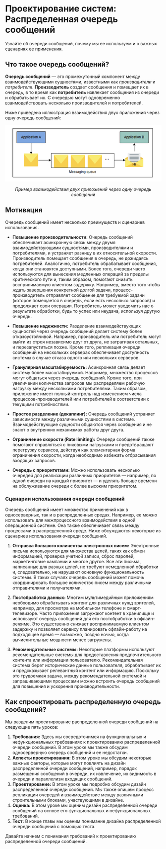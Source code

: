 
# Проектирование систем: Распределенная очередь сообщений

Узнайте об очереди сообщений, почему мы ее используем и о важных сценариях ее применения.


## Что такое очередь сообщений?

**Очередь сообщений** — это промежуточный компонент между взаимодействующими сущностями, известными как *производители* и *потребители*. **Производитель** создает сообщения и помещает их в очередь, в то время как **потребитель** извлекает сообщения из очереди и обрабатывает их. С очередью могут одновременно взаимодействовать несколько производителей и потребителей.

Ниже приведена иллюстрация взаимодействия двух приложений через одну очередь сообщений:

![img.png](img/img.png)
*<p align="center">Пример взаимодействия двух приложений через одну очередь сообщений</p>*

## Мотивация

Очередь сообщений имеет несколько преимуществ и сценариев использования.

*   **Повышение производительности:** Очередь сообщений обеспечивает асинхронную связь между двумя взаимодействующими сущностями, производителями и потребителями, и устраняет разницу в их относительной скорости. Производитель помещает сообщения в очередь, не дожидаясь потребителей. Аналогично, потребитель обрабатывает сообщения, когда они становятся доступными. Более того, очереди часто используются для вынесения медленных операций за пределы критического пути и, таким образом, помогают снизить воспринимаемую клиентом задержку. Например, вместо того чтобы ждать завершения конкретной долгой задачи, процесс-производитель отправляет сообщение для требуемой задачи (которое помещается в очередь, если есть несколько запросов) и продолжает свои операции. Потребитель может уведомить нас о результате обработки, будь то успех или неудача, используя другую очередь.

*   **Повышение надежности:** Разделение взаимодействующих сущностей через очередь сообщений делает систему более отказоустойчивой. Например, производитель или потребитель могут выйти из строя независимо друг от друга, не затрагивая остальных, и перезапуститься позже. Кроме того, репликация очереди сообщений на нескольких серверах обеспечивает доступность системы в случае отказа одного или нескольких серверов.

*   **Гранулярная масштабируемость:** Асинхронная связь делает систему более масштабируемой. Например, множество процессов могут общаться через очередь сообщений. Кроме того, при увеличении количества запросов мы распределяем рабочую нагрузку между несколькими потребителями. Таким образом, приложение имеет полный контроль над изменением числа процессов-производителей или потребителей в соответствии с текущими потребностями.

*   **Простое разделение (декаплинг):** Очередь сообщений устраняет зависимости между различными сущностями в системе. Взаимодействующие сущности общаются через сообщения и не знают о внутренних механизмах работы друг друга.

*   **Ограничение скорости (Rate limiting):** Очереди сообщений также помогают справляться с пиковыми нагрузками и предотвращают перегрузку сервисов, действуя как элементарная форма ограничения скорости, когда необходимо избежать отбрасывания входящих запросов.

*   **Очередь с приоритетами:** Можно использовать несколько очередей для реализации различных приоритетов — например, по одной очереди на каждый приоритет — и уделять больше времени на обслуживание очереди с более высоким приоритетом.

### Сценарии использования очереди сообщений

Очередь сообщений имеет множество применений как в односерверных, так и в распределенных средах. Например, ее можно использовать для межпроцессного взаимодействия в одной операционной системе. Она также обеспечивает связь между процессами в распределенной среде. Ниже обсуждаются некоторые из сценариев использования очереди сообщений.

1.  **Отправка большого количества электронных писем:** Электронные письма используются для множества целей, таких как обмен информацией, проверка учетной записи, сброс паролей, маркетинговые кампании и многое другое. Все эти письма, написанные для разных целей, не требуют немедленной обработки и, следовательно, не нарушают основную функциональность системы. В таких случаях очередь сообщений может помочь координировать большое количество писем между различными отправителями и получателями.

2.  **Постобработка данных:** Многим мультимедийным приложениям необходимо обрабатывать контент для различных нужд зрителей, например, для просмотра на мобильном телефоне и смарт-телевизоре. Часто приложения загружают контент в хранилище и используют очередь сообщений для его постобработки в офлайн-режиме. Это существенно снижает воспринимаемую клиентом задержку и позволяет сервису планировать офлайн-работу на подходящее время — возможно, поздно ночью, когда вычислительные мощности менее загружены.

3.  **Рекомендательные системы:** Некоторые платформы используют рекомендательные системы для предоставления предпочтительного контента или информации пользователю. Рекомендательная система берет исторические данные пользователя, обрабатывает их и предсказывает релевантный контент или информацию. Поскольку это трудоемкая задача, между рекомендательной системой и запрашивающими процессами можно встроить очередь сообщений для повышения и ускорения производительности.

## Как спроектировать распределенную очередь сообщений?

Мы разделим проектирование распределенной очереди сообщений на следующие пять уроков:

1.  **Требования:** Здесь мы сосредоточимся на функциональных и нефункциональных требованиях к проектированию распределенной очереди сообщений. В этом уроке мы также обсудим односерверную очередь сообщений и ее недостатки.
2.  **Аспекты проектирования:** В этом уроке мы обсудим некоторые важные факторы, которые могут повлиять на дизайн распределенной очереди сообщений, например, порядок размещения сообщений в очереди, их извлечение, их видимость в очереди и параллелизм входящих сообщений.
3.  **Проектирование:** В этом уроке мы подробно обсудим дизайн распределенной очереди сообщений. Мы также опишем процесс репликации очередей и взаимодействие между различными строительными блоками, участвующими в дизайне.
4.  **Оценка:** В этом уроке мы оценим дизайн распределенной очереди сообщений на основе его функциональных и нефункциональных требований.
5.  **Тест:** В конце главы мы оценим понимание дизайна распределенной очереди сообщений с помощью теста.

Давайте начнем с понимания требований к проектированию распределенной очереди сообщений.